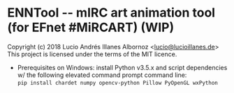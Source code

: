 # ENNTool -- mIRC art animation tool (for EFnet #MiRCART) (WIP)
Copyright (c) 2018 Lucio Andrés Illanes Albornoz <<lucio@lucioillanes.de>>  
This project is licensed under the terms of the MIT licence.  
* Prerequisites on Windows: install Python v3.5.x and script dependencies w/ the following elevated command prompt command line:  
  `pip install chardet numpy opencv-python Pillow PyOpenGL wxPython`
